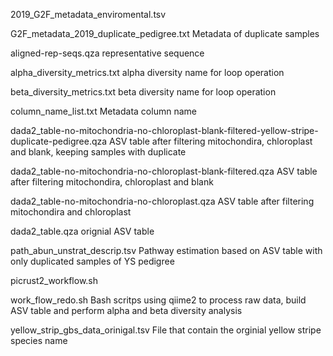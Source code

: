 2019_G2F_metadata_enviromental.tsv

G2F_metadata_2019_duplicate_pedigree.txt
Metadata of duplicate samples 

aligned-rep-seqs.qza
representative sequence 

alpha_diversity_metrics.txt
alpha diversity name for loop operation 

beta_diversity_metrics.txt
beta diversity name for loop operation 

column_name_list.txt
Metadata column name 

dada2_table-no-mitochondria-no-chloroplast-blank-filtered-yellow-stripe-duplicate-pedigree.qza
ASV table after filtering mitochondira, chloroplast and blank, keeping samples with duplicate 

dada2_table-no-mitochondria-no-chloroplast-blank-filtered.qza
ASV table after filtering mitochondira, chloroplast and blank

dada2_table-no-mitochondria-no-chloroplast.qza
ASV table after filtering mitochondira and chloroplast 

dada2_table.qza
orignial ASV table 

path_abun_unstrat_descrip.tsv
Pathway estimation based on ASV table with only duplicated samples of YS pedigree 

picrust2_workflow.sh

work_flow_redo.sh 
Bash scritps using qiime2 to process raw data, build ASV table and perform alpha and beta diversity analysis

yellow_strip_gbs_data_orinigal.tsv
File that contain the orginial yellow stripe species name 
